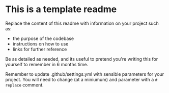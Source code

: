 # This is a template readme

Replace the content of this readme with information on your project such as:

- the purpose of the codebase
- instructions on how to use
- links for further reference

Be as detailed as needed, and its useful to pretend you're writing this for yourself to remember in 6 months time.

Remember to update .github/settings.yml with sensible parameters for your project. You will need to change (at a miniumum) and parameter with a `# replace` comment.
